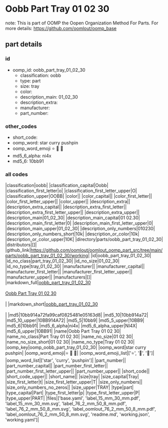 # Oobb Part Tray 01 02 30  

note: This is part of OOMP the Oopen Organization Method For Parts. For more details: https://github.com/oomlout/oomp_base

##  part details





### id
* oomp_id: oobb_part_tray_01_02_30
  * classification: oobb
  * type: part
  * size: tray
  * color: 
  * description_main: 01_02_30
  * description_extra: 
  * manufacturer: 
  * part_number: 

### other_codes
* short_code: 
* oomp_word: star curry pushpin
* oomp_word_emoji :star: :curry: :pushpin:
* md5_6_alpha: ni4x
* md5_6: 10bb91

### all codes 
|classification|oobb|
|classification_capital|Oobb|
|classification_first_letter|o|
|classification_first_letter_upper|O|
|classification_upper|OOBB|
|color||
|color_capital||
|color_first_letter||
|color_first_letter_upper||
|color_upper||
|description_extra||
|description_extra_capital||
|description_extra_first_letter||
|description_extra_first_letter_upper||
|description_extra_upper||
|description_main|01_02_30|
|description_main_capital|01 02.30|
|description_main_first_letter|0|
|description_main_first_letter_upper|0|
|description_main_upper|01_02_30|
|description_only_numbers|010230|
|description_only_numbers_short|10k|
|description_or_color|10k|
|description_or_color_upper|10K|
|directory|parts/oobb_part_tray_01_02_30|
|distributors|[]|
|github_link|https://github.com/oomlout/oomlout_oomp_part_src/tree/main/parts/oobb_part_tray_01_02_30/working|
|id|oobb_part_tray_01_02_30|
|id_no_class|part_tray_01_02_30|
|id_no_size|01_02_30|
|id_no_type|tray_01_02_30|
|manufacturer||
|manufacturer_capital||
|manufacturer_first_letter||
|manufacturer_first_letter_upper||
|manufacturer_upper||
|manufacturers|[]|
|markdown_full|[oobb_part_tray_01_02_30](https://github.com/oomlout/oomlout_oomp_part_src/tree/main/parts/oobb_part_tray_01_02_30/working)<br>[](https://github.com/oomlout/oomlout_oomp_part_src/tree/main/parts/oobb_part_tray_01_02_30/working)<br>[Oobb Part Tray 01 02 30](https://github.com/oomlout/oomlout_oomp_part_src/tree/main/parts/oobb_part_tray_01_02_30/working)<br><br>|
|markdown_short|[oobb_part_tray_01_02_30](https://github.com/oomlout/oomlout_oomp_part_src/tree/main/parts/oobb_part_tray_01_02_30/working)<br><br>|
|md5|10bb914a72fa99caf0825481e05163d8|
|md5_10|10bb914a72|
|md5_10_upper|10BB914A72|
|md5_5|10bb9|
|md5_5_upper|10BB9|
|md5_6|10bb91|
|md5_6_alpha|ni4x|
|md5_6_alpha_upper|NI4X|
|md5_6_upper|10BB91|
|name|Oobb Part Tray 01 02 30|
|name_no_class|Part Tray 01 02 30|
|name_no_size|01 02 30|
|name_no_size_short|01 02 30|
|name_no_type|Tray 01 02 30|
|oomp_key|oomp_oobb_part_tray_01_02_30|
|oomp_word|star curry pushpin|
|oomp_word_emoji|:star: :curry: :pushpin:|
|oomp_word_emoji_list|[':star:', ':curry:', ':pushpin:']|
|oomp_word_list|['star', 'curry', 'pushpin']|
|part_number||
|part_number_capital||
|part_number_first_letter||
|part_number_first_letter_upper||
|part_number_upper||
|short_code||
|short_code_upper||
|short_name||
|size|tray|
|size_capital|Tray|
|size_first_letter|t|
|size_first_letter_upper|T|
|size_only_numbers||
|size_only_numbers_no_zeros||
|size_upper|TRAY|
|type|part|
|type_capital|Part|
|type_first_letter|p|
|type_first_letter_upper|P|
|type_upper|PART|
|files|['base.yaml', 'label_15_mm_30_mm.pdf', 'label_15_mm_30_mm.svg', 'label_76_2_mm_50_8_mm.pdf', 'label_76_2_mm_50_8_mm.svg', 'label_oomlout_76_2_mm_50_8_mm.pdf', 'label_oomlout_76_2_mm_50_8_mm.svg', 'readme.md', 'working.json', 'working.yaml']|
